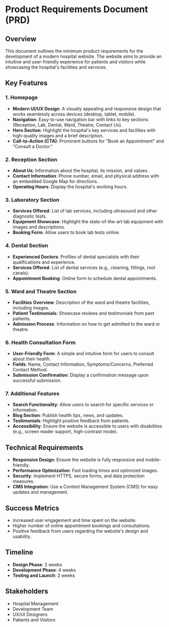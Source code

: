 # Product Requirements Document (PRD)

## Overview
This document outlines the minimum product requirements for the development of a modern hospital website. The website aims to provide an intuitive and user-friendly experience for patients and visitors while showcasing the hospital's facilities and services.

## Key Features

### 1. Homepage
- **Modern UI/UX Design**: A visually appealing and responsive design that works seamlessly across devices (desktop, tablet, mobile).
- **Navigation**: Easy-to-use navigation bar with links to key sections (Reception, Lab, Dental, Ward, Theatre, Contact Us).
- **Hero Section**: Highlight the hospital's key services and facilities with high-quality images and a brief description.
- **Call-to-Action (CTA)**: Prominent buttons for "Book an Appointment" and "Consult a Doctor."

### 2. Reception Section
- **About Us**: Information about the hospital, its mission, and values.
- **Contact Information**: Phone number, email, and physical address with an embedded Google Map for directions.
- **Operating Hours**: Display the hospital's working hours.

### 3. Laboratory Section
- **Services Offered**: List of lab services, including ultrasound and other diagnostic tests.
- **Equipment Showcase**: Highlight the state-of-the-art lab equipment with images and descriptions.
- **Booking Form**: Allow users to book lab tests online.

### 4. Dental Section
- **Experienced Doctors**: Profiles of dental specialists with their qualifications and experience.
- **Services Offered**: List of dental services (e.g., cleaning, fillings, root canals).
- **Appointment Booking**: Online form to schedule dental appointments.

### 5. Ward and Theatre Section
- **Facilities Overview**: Description of the ward and theatre facilities, including images.
- **Patient Testimonials**: Showcase reviews and testimonials from past patients.
- **Admission Process**: Information on how to get admitted to the ward or theatre.

### 6. Health Consultation Form
- **User-Friendly Form**: A simple and intuitive form for users to consult about their health.
- **Fields**: Name, Contact Information, Symptoms/Concerns, Preferred Contact Method.
- **Submission Confirmation**: Display a confirmation message upon successful submission.

### 7. Additional Features
- **Search Functionality**: Allow users to search for specific services or information.
- **Blog Section**: Publish health tips, news, and updates.
- **Testimonials**: Highlight positive feedback from patients.
- **Accessibility**: Ensure the website is accessible to users with disabilities (e.g., screen reader support, high-contrast mode).

## Technical Requirements
- **Responsive Design**: Ensure the website is fully responsive and mobile-friendly.
- **Performance Optimization**: Fast loading times and optimized images.
- **Security**: Implement HTTPS, secure forms, and data protection measures.
- **CMS Integration**: Use a Content Management System (CMS) for easy updates and management.

## Success Metrics
- Increased user engagement and time spent on the website.
- Higher number of online appointment bookings and consultations.
- Positive feedback from users regarding the website's design and usability.

## Timeline
- **Design Phase**: 2 weeks
- **Development Phase**: 4 weeks
- **Testing and Launch**: 2 weeks

## Stakeholders
- Hospital Management
- Development Team
- UX/UI Designers
- Patients and Visitors
